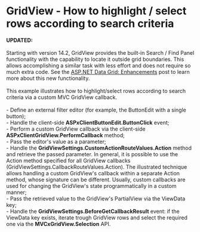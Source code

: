 # GridView - How to highlight / select rows according to search criteria


<strong>UPDATED:<br /></strong><br />Starting with version 14.2, GridView provides the built-in Search / Find Panel functionality with the capability to locate it outside grid boundaries. This allows accomplishing a similar task with less effort and does not require so much extra code. See the <a href="https://community.devexpress.com/blogs/aspnet/archive/2014/11/19/asp-net-data-grid-enhancements-coming-soon-in-v14-2.aspx">ASP.NET Data Grid: Enhancements</a> post to learn more about this new functionality.<br /><br />This example illustrates how to highlight/select rows according to search criteria via a custom MVC GridView callback.<br /><br />- Define an external filter editor (for example, the ButtonEdit with a single button);<br />- Handle the client-side <strong>ASPxClientButtonEdit.ButtonClick</strong> event;<br />- Perform a custom GridView callback via the client-side <strong>ASPxClientGridView.PerformCallback</strong> method;<br />- Pass the editor's value as a parameter;<br />- Handle the <strong>GridViewSettings.CustomActionRouteValues.Action</strong> method and retrieve the passed parameter. In general, it is possible to use the Action method specified for all GridView callbacks (GridViewSettings.CallbackRouteValues.Action). The illustrated technique allows handling a custom GridView's callback within a separate Action method, whose signature can be different. Usually, custom callbacks are used for changing the GridView's state programmatically in a custom manner;<br />- Pass the retrieved value to the GridView's PartialView via the ViewData key;<br />- Handle the <strong>GridViewSettings.BeforeGetCallbackResult</strong> event: if the ViewData key exists, iterate trough GridView rows and select the required one via the <strong>MVCxGridView.Selection</strong> API.

<br/>


